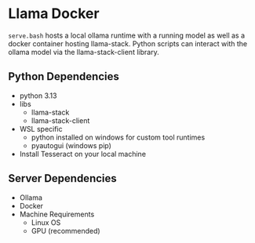 # Llama Docker

```serve.bash``` hosts a local ollama runtime with a running model as well as a docker container hosting llama-stack. Python scripts can interact with the ollama model via the llama-stack-client library.  

## Python Dependencies
- python 3.13
- libs
    - llama-stack
    - llama-stack-client
- WSL specific
    - python installed on windows for custom tool runtimes
    - pyautogui (windows pip)
- Install Tesseract on your local machine

## Server Dependencies
- Ollama 
- Docker 
- Machine Requirements
    - Linux OS
    - GPU (recommended)